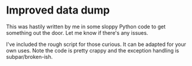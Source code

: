 # Improved data dump

This was hastily written by me in some sloppy Python code to get something out 
the door. Let me know if there's any issues.

I've included the rough script for those curious. It can be adapted for your 
own uses. Note the code is pretty crappy and the exception handling is subpar/broken-ish.